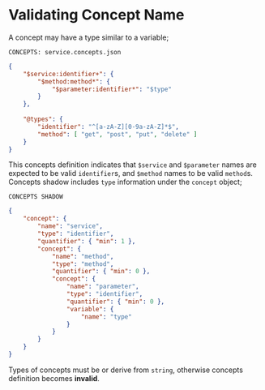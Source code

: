 # Validating Concept Name

A concept may have a type similar to a variable;

`CONCEPTS: service.concepts.json`

```json
{
    "$service:identifier+": {
        "$method:method*": {
            "$parameter:identifier*": "$type"
        }
    },
    
    "@types": {
        "identifier": "^[a-zA-Z][0-9a-zA-Z]*$",
        "method": [ "get", "post", "put", "delete" ]
    }
}
```

This concepts definition indicates that `$service` and `$parameter` names are
expected to be valid `identifier`s, and `$method` names to be valid `method`s.
Concepts shadow includes `type` information under the `concept` object;

`CONCEPTS SHADOW`

```json
{
    "concept": {
        "name": "service",
        "type": "identifier",
        "quantifier": { "min": 1 },
        "concept": {
            "name": "method",
            "type": "method",
            "quantifier": { "min": 0 },
            "concept": {
                "name": "parameter",
                "type": "identifier",
                "quantifier": { "min": 0 },
                "variable": {
                    "name": "type"
                }
            }
        }
    }
}
```

Types of concepts must be or derive from `string`, otherwise concepts definition
becomes **invalid**.
